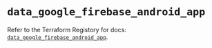 # `data_google_firebase_android_app`

Refer to the Terraform Registory for docs: [`data_google_firebase_android_app`](https://registry.terraform.io/providers/hashicorp/google-beta/4.73.2/docs/data-sources/google_firebase_android_app).

